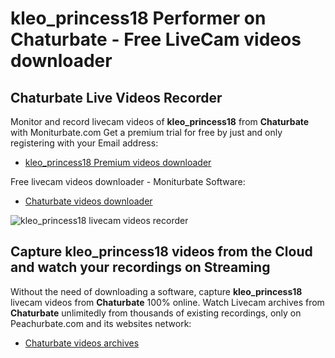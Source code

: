 # kleo_princess18 Performer on Chaturbate - Free LiveCam videos downloader

## Chaturbate Live Videos Recorder

Monitor and record livecam videos of **kleo_princess18** from **Chaturbate** with Moniturbate.com
Get a premium trial for free by just and only registering with your Email address:
* [kleo_princess18 Premium videos downloader](https://moniturbate.com/request-demo-licence-key.html)

Free livecam videos downloader - Moniturbate Software:
* [Chaturbate videos downloader](https://moniturbate.com/moniturbate-download-software.html)

![kleo_princess18 livecam videos recorder](https://peachurnet.com/templates/moniturbate-software.png)


## Capture kleo_princess18 videos from the Cloud and watch your recordings on Streaming

Without the need of downloading a software, capture **kleo_princess18** livecam videos from **Chaturbate** 100% online.
Watch Livecam archives from **Chaturbate** unlimitedly from thousands of existing recordings, only on Peachurbate.com and its websites network:
* [Chaturbate videos archives](https://peachurnet.com/)